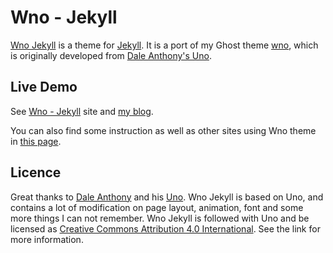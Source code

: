 # Wno - Jekyll

[Wno Jekyll](https://github.com/webbleen/wno-jekyll) is a theme for [Jekyll](http://jekyllrb.com). It is a port of my Ghost theme [wno](https://github.com/webbleen/wno), which is originally developed from [Dale Anthony's Uno](https://github.com/daleanthony/uno).

## Live Demo

See [Wno - Jekyll](http://wno.webbleen.com) site and [my blog](http://webbleen.com).

You can also find some instruction as well as other sites using Wno theme in [this page](http://wno.webbleen.com/2016/02/hello-world-wno/).

## Licence

Great thanks to [Dale Anthony](https://github.com/daleanthony) and his [Uno](https://github.com/daleanthony/uno). Wno Jekyll is based on Uno, and contains a lot of modification on page layout, animation, font and some more things I can not remember. Wno Jekyll is followed with Uno and be licensed as [Creative Commons Attribution 4.0 International](http://creativecommons.org/licenses/by/4.0/). See the link for more information.
